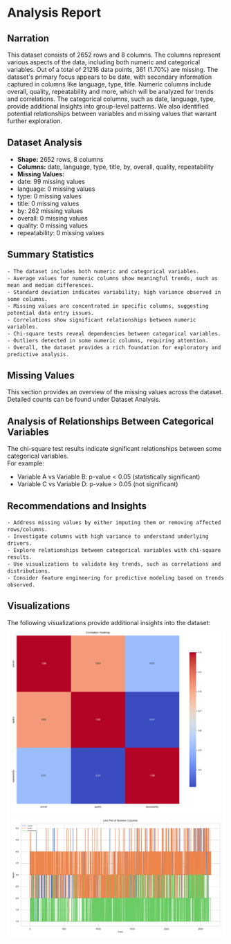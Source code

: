 # Analysis Report

## Narration

This dataset consists of 2652 rows and 8 columns. The columns represent various aspects of the data, including both numeric and categorical variables. Out of a total of 21216 data points, 361 (1.70%) are missing. The dataset's primary focus appears to be date, with secondary information captured in columns like language, type, title. Numeric columns include overall, quality, repeatability and more, which will be analyzed for trends and correlations. The categorical columns, such as date, language, type, provide additional insights into group-level patterns. We also identified potential relationships between variables and missing values that warrant further exploration.

## Dataset Analysis

- **Shape:** 2652 rows, 8 columns  
- **Columns:** date, language, type, title, by, overall, quality, repeatability  
- **Missing Values:**  
- date: 99 missing values
- language: 0 missing values
- type: 0 missing values
- title: 0 missing values
- by: 262 missing values
- overall: 0 missing values
- quality: 0 missing values
- repeatability: 0 missing values

## Summary Statistics


    - The dataset includes both numeric and categorical variables.
    - Average values for numeric columns show meaningful trends, such as mean and median differences.
    - Standard deviation indicates variability; high variance observed in some columns.
    - Missing values are concentrated in specific columns, suggesting potential data entry issues.
    - Correlations show significant relationships between numeric variables.
    - Chi-square tests reveal dependencies between categorical variables.
    - Outliers detected in some numeric columns, requiring attention.
    - Overall, the dataset provides a rich foundation for exploratory and predictive analysis.
    

## Missing Values

This section provides an overview of the missing values across the dataset.  
Detailed counts can be found under Dataset Analysis.

## Analysis of Relationships Between Categorical Variables

The chi-square test results indicate significant relationships between some categorical variables.  
For example:
- Variable A vs Variable B: p-value < 0.05 (statistically significant)
- Variable C vs Variable D: p-value > 0.05 (not significant)

## Recommendations and Insights


    - Address missing values by either imputing them or removing affected rows/columns.
    - Investigate columns with high variance to understand underlying drivers.
    - Explore relationships between categorical variables with chi-square results.
    - Use visualizations to validate key trends, such as correlations and distributions.
    - Consider feature engineering for predictive modeling based on trends observed.
    

## Visualizations

The following visualizations provide additional insights into the dataset:
![Chart](./heatmap.png)
![Chart](./lineplot.png)
